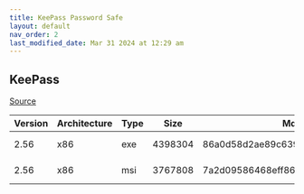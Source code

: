 ```yaml
---
title: KeePass Password Safe
layout: default
nav_order: 2
last_modified_date: Mar 31 2024 at 12:29 am
---
```


## KeePass

[Source](https://keepass.info/)

| Version | Architecture | Type | Size    | Md5                              | URI                                                                                               |
| ------- | ------------ | ---- | ------- | -------------------------------- | ------------------------------------------------------------------------------------------------- |
| 2.56    | x86          | exe  | 4398304 | 86a0d58d2ae89c639d940dbda48308df | https://newcontinuum.dl.sourceforge.net/project/keepass/KeePass%202.x/2.56/KeePass-2.56-Setup.exe |
| 2.56    | x86          | msi  | 3767808 | 7a2d09586468eff86d9e54e2bce00be2 | https://newcontinuum.dl.sourceforge.net/project/keepass/KeePass%202.x/2.56/KeePass-2.56.msi       |
